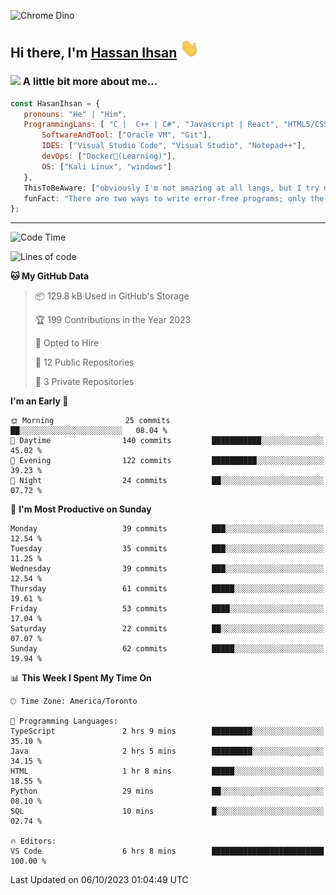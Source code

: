  <!--
**HasanIhsan/HasanIhsan** is a ✨ _special_ ✨ repository because its `README.md` (this file) appears on your GitHub profile.
-->

![Chrome Dino](https://mir-s3-cdn-cf.behance.net/project_modules/max_1200/4ff07986208593.5d9a654e92f36.gif)


<h2 align="left">Hi there, I'm <a href="https://www.linkedin.com/in/hassan-ihsan-045b11231/" target="_blank" rel="noopener noreferrer">Hassan Ihsan</a> <img src="https://raw.githubusercontent.com/ABSphreak/ABSphreak/master/gifs/Hi.gif" height="30" />
 
 
 ### <img src="https://media.giphy.com/media/VgCDAzcKvsR6OM0uWg/giphy.gif" width="50"> A little bit more about me...  
 
 ```javascript
const HasanIhsan = {
    pronouns: "He" | "Him",
    ProgrammingLans: [ "C |  C++ | C#", "Javascript | React", "HTML5/CSS", "JSON", "Java"],
        SoftwareAndTool: ["Oracle VM", "Git"],
        IDES: ["Visual Studio Code", "Visual Studio", "Notepad++"],
        devOps: ["Docker🐳(Learning)"], 
        OS: ["Kali Linux", "windows"]
    },
    ThisToBeAware: ["obviously I'm not amazing at all langs, but I try my best not to go rusty"], 
    funFact: "There are two ways to write error-free programs; only the third one works"
};
```
 
 --- 

<!--START_SECTION:waka-->
![Code Time](http://img.shields.io/badge/Code%20Time-218%20hrs%2026%20mins-blue)

![Lines of code](https://img.shields.io/badge/From%20Hello%20World%20I%27ve%20Written-983.5%20thousand%20lines%20of%20code-blue)

**🐱 My GitHub Data** 

> 📦 129.8 kB Used in GitHub's Storage 
 > 
> 🏆 199 Contributions in the Year 2023
 > 
> 💼 Opted to Hire
 > 
> 📜 12 Public Repositories 
 > 
> 🔑 3 Private Repositories 
 > 
**I'm an Early 🐤** 

```text
🌞 Morning                25 commits          ██░░░░░░░░░░░░░░░░░░░░░░░   08.04 % 
🌆 Daytime                140 commits         ███████████░░░░░░░░░░░░░░   45.02 % 
🌃 Evening                122 commits         ██████████░░░░░░░░░░░░░░░   39.23 % 
🌙 Night                  24 commits          ██░░░░░░░░░░░░░░░░░░░░░░░   07.72 % 
```
📅 **I'm Most Productive on Sunday** 

```text
Monday                   39 commits          ███░░░░░░░░░░░░░░░░░░░░░░   12.54 % 
Tuesday                  35 commits          ███░░░░░░░░░░░░░░░░░░░░░░   11.25 % 
Wednesday                39 commits          ███░░░░░░░░░░░░░░░░░░░░░░   12.54 % 
Thursday                 61 commits          █████░░░░░░░░░░░░░░░░░░░░   19.61 % 
Friday                   53 commits          ████░░░░░░░░░░░░░░░░░░░░░   17.04 % 
Saturday                 22 commits          ██░░░░░░░░░░░░░░░░░░░░░░░   07.07 % 
Sunday                   62 commits          █████░░░░░░░░░░░░░░░░░░░░   19.94 % 
```


📊 **This Week I Spent My Time On** 

```text
🕑︎ Time Zone: America/Toronto

💬 Programming Languages: 
TypeScript               2 hrs 9 mins        █████████░░░░░░░░░░░░░░░░   35.10 % 
Java                     2 hrs 5 mins        █████████░░░░░░░░░░░░░░░░   34.15 % 
HTML                     1 hr 8 mins         █████░░░░░░░░░░░░░░░░░░░░   18.55 % 
Python                   29 mins             ██░░░░░░░░░░░░░░░░░░░░░░░   08.10 % 
SQL                      10 mins             █░░░░░░░░░░░░░░░░░░░░░░░░   02.74 % 

🔥 Editors: 
VS Code                  6 hrs 8 mins        █████████████████████████   100.00 % 
```


 Last Updated on 06/10/2023 01:04:49 UTC
<!--END_SECTION:waka-->
 
 
